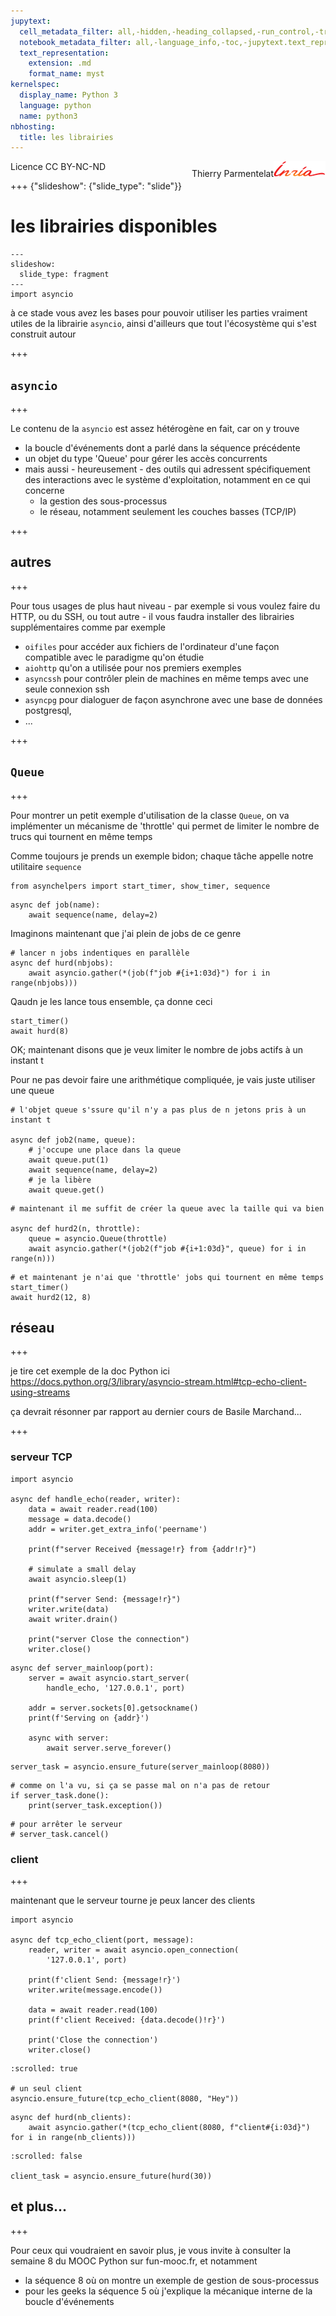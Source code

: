 ```yaml
---
jupytext:
  cell_metadata_filter: all,-hidden,-heading_collapsed,-run_control,-trusted
  notebook_metadata_filter: all,-language_info,-toc,-jupytext.text_representation.jupytext_version,-jupytext.text_representation.format_version
  text_representation:
    extension: .md
    format_name: myst
kernelspec:
  display_name: Python 3
  language: python
  name: python3
nbhosting:
  title: les librairies
---
```


<span style="float:left;">Licence CC BY-NC-ND</span><span style="float:right;">Thierry Parmentelat<img src="media/inria-25-alpha.png" style="display:inline"></span><br/>

+++ {"slideshow": {"slide_type": "slide"}}

# les librairies disponibles

```{code-cell} ipython3
---
slideshow:
  slide_type: fragment
---
import asyncio
```

à ce stade vous avez les bases pour pouvoir utiliser les parties vraiment utiles de la librairie `asyncio`, ainsi d'ailleurs que tout l'écosystème qui s'est construit autour

+++

## `asyncio`

+++

Le contenu de la `asyncio` est assez hétérogène en fait, car on y trouve

* la boucle d'événements dont a parlé dans la séquence précédente
* un objet du type 'Queue' pour gérer les accès concurrents
* mais aussi - heureusement - des outils qui adressent spécifiquement des interactions avec le système d'exploitation, notamment en ce qui concerne
  * la gestion des sous-processus
  * le réseau, notamment seulement les couches basses (TCP/IP)

+++

## autres 

+++

Pour tous usages de plus haut niveau - par exemple si vous voulez faire du HTTP, ou du SSH, ou tout autre - il vous faudra installer des librairies supplémentaires comme par exemple

* `oifiles` pour accéder aux fichiers de l'ordinateur d'une façon compatible avec le paradigme qu'on étudie
* `aiohttp` qu'on a utilisée pour nos premiers exemples
* `asyncssh` pour contrôler plein de machines en même temps avec une seule connexion ssh
* `asyncpg` pour dialoguer de façon asynchrone avec une base de données postgresql,
* ...

+++

## `Queue`

+++

Pour montrer un petit exemple d'utilisation de la classe `Queue`, on va implémenter un mécanisme de 'throttle' qui permet de limiter le nombre de trucs qui tournent en même temps

Comme toujours je prends un exemple bidon; chaque tâche appelle notre utilitaire `sequence`

```{code-cell} ipython3
from asynchelpers import start_timer, show_timer, sequence
```

```{code-cell} ipython3
async def job(name):
    await sequence(name, delay=2)
```

Imaginons maintenant que j'ai plein de jobs de ce genre

```{code-cell} ipython3
# lancer n jobs indentiques en parallèle
async def hurd(nbjobs):
    await asyncio.gather(*(job(f"job #{i+1:03d}") for i in range(nbjobs)))
```

Qaudn je les lance tous ensemble, ça donne ceci

```{code-cell} ipython3
start_timer()
await hurd(8)
```

OK; maintenant disons que je veux limiter le nombre de jobs actifs à un instant t

Pour ne pas devoir faire une arithmétique compliquée, je vais juste utiliser une queue

```{code-cell} ipython3
# l'objet queue s'ssure qu'il n'y a pas plus de n jetons pris à un instant t

async def job2(name, queue):
    # j'occupe une place dans la queue
    await queue.put(1)
    await sequence(name, delay=2)
    # je la libère
    await queue.get()    
```

```{code-cell} ipython3
# maintenant il me suffit de créer la queue avec la taille qui va bien

async def hurd2(n, throttle):
    queue = asyncio.Queue(throttle)
    await asyncio.gather(*(job2(f"job #{i+1:03d}", queue) for i in range(n)))
```

```{code-cell} ipython3
# et maintenant je n'ai que 'throttle' jobs qui tournent en même temps
start_timer()
await hurd2(12, 8)
```

## réseau

+++

je tire cet exemple de la doc Python ici
https://docs.python.org/3/library/asyncio-stream.html#tcp-echo-client-using-streams

ça devrait résonner par rapport au dernier cours de Basile Marchand... 

+++

### serveur TCP

```{code-cell} ipython3
import asyncio

async def handle_echo(reader, writer):
    data = await reader.read(100)
    message = data.decode()
    addr = writer.get_extra_info('peername')

    print(f"server Received {message!r} from {addr!r}")
    
    # simulate a small delay
    await asyncio.sleep(1)

    print(f"server Send: {message!r}")
    writer.write(data)
    await writer.drain()

    print("server Close the connection")
    writer.close()
```

```{code-cell} ipython3
async def server_mainloop(port):
    server = await asyncio.start_server(
        handle_echo, '127.0.0.1', port)

    addr = server.sockets[0].getsockname()
    print(f'Serving on {addr}')

    async with server:
        await server.serve_forever()
```

```{code-cell} ipython3
server_task = asyncio.ensure_future(server_mainloop(8080))
```

```{code-cell} ipython3
# comme on l'a vu, si ça se passe mal on n'a pas de retour
if server_task.done():
    print(server_task.exception())
```

```{code-cell} ipython3
# pour arrêter le serveur
# server_task.cancel()
```

### client

+++

maintenant que le serveur tourne je peux lancer des clients

```{code-cell} ipython3
import asyncio

async def tcp_echo_client(port, message):
    reader, writer = await asyncio.open_connection(
        '127.0.0.1', port)

    print(f'client Send: {message!r}')
    writer.write(message.encode())

    data = await reader.read(100)
    print(f'client Received: {data.decode()!r}')

    print('Close the connection')
    writer.close()
```

```{code-cell} ipython3
:scrolled: true

# un seul client 
asyncio.ensure_future(tcp_echo_client(8080, "Hey"))
```

```{code-cell} ipython3
async def hurd(nb_clients):
    await asyncio.gather(*(tcp_echo_client(8080, f"client#{i:03d}") for i in range(nb_clients)))
```

```{code-cell} ipython3
:scrolled: false

client_task = asyncio.ensure_future(hurd(30))
```

## et plus...

+++

Pour ceux qui voudraient en savoir plus, je vous invite à consulter la semaine 8 du MOOC Python sur fun-mooc.fr, et notamment

* la séquence 8 où on montre un exemple de gestion de sous-processus
* pour les geeks la séquence 5 où j'explique la mécanique interne de la boucle d'événements
